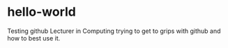 # hello-world
Testing github
Lecturer in Computing trying to get to grips with github and how to best use it.
